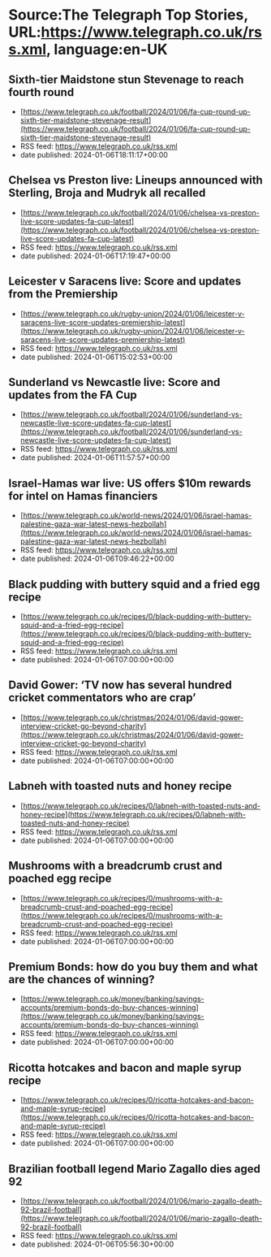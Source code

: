 # Source:The Telegraph Top Stories, URL:https://www.telegraph.co.uk/rss.xml, language:en-UK

## Sixth-tier Maidstone stun Stevenage to reach fourth round
 - [https://www.telegraph.co.uk/football/2024/01/06/fa-cup-round-up-sixth-tier-maidstone-stevenage-result](https://www.telegraph.co.uk/football/2024/01/06/fa-cup-round-up-sixth-tier-maidstone-stevenage-result)
 - RSS feed: https://www.telegraph.co.uk/rss.xml
 - date published: 2024-01-06T18:11:17+00:00



## Chelsea vs Preston live: Lineups announced with Sterling, Broja and Mudryk all recalled
 - [https://www.telegraph.co.uk/football/2024/01/06/chelsea-vs-preston-live-score-updates-fa-cup-latest](https://www.telegraph.co.uk/football/2024/01/06/chelsea-vs-preston-live-score-updates-fa-cup-latest)
 - RSS feed: https://www.telegraph.co.uk/rss.xml
 - date published: 2024-01-06T17:19:47+00:00



## Leicester v Saracens live: Score and updates from the Premiership
 - [https://www.telegraph.co.uk/rugby-union/2024/01/06/leicester-v-saracens-live-score-updates-premiership-latest](https://www.telegraph.co.uk/rugby-union/2024/01/06/leicester-v-saracens-live-score-updates-premiership-latest)
 - RSS feed: https://www.telegraph.co.uk/rss.xml
 - date published: 2024-01-06T15:02:53+00:00



## Sunderland vs Newcastle live: Score and updates from the FA Cup
 - [https://www.telegraph.co.uk/football/2024/01/06/sunderland-vs-newcastle-live-score-updates-fa-cup-latest](https://www.telegraph.co.uk/football/2024/01/06/sunderland-vs-newcastle-live-score-updates-fa-cup-latest)
 - RSS feed: https://www.telegraph.co.uk/rss.xml
 - date published: 2024-01-06T11:57:57+00:00



## Israel-Hamas war live: US offers $10m rewards for intel on Hamas financiers
 - [https://www.telegraph.co.uk/world-news/2024/01/06/israel-hamas-palestine-gaza-war-latest-news-hezbollah](https://www.telegraph.co.uk/world-news/2024/01/06/israel-hamas-palestine-gaza-war-latest-news-hezbollah)
 - RSS feed: https://www.telegraph.co.uk/rss.xml
 - date published: 2024-01-06T09:46:22+00:00



## Black pudding with buttery squid and a fried egg recipe
 - [https://www.telegraph.co.uk/recipes/0/black-pudding-with-buttery-squid-and-a-fried-egg-recipe](https://www.telegraph.co.uk/recipes/0/black-pudding-with-buttery-squid-and-a-fried-egg-recipe)
 - RSS feed: https://www.telegraph.co.uk/rss.xml
 - date published: 2024-01-06T07:00:00+00:00



## David Gower: ‘TV now has several hundred cricket commentators who are crap’
 - [https://www.telegraph.co.uk/christmas/2024/01/06/david-gower-interview-cricket-go-beyond-charity](https://www.telegraph.co.uk/christmas/2024/01/06/david-gower-interview-cricket-go-beyond-charity)
 - RSS feed: https://www.telegraph.co.uk/rss.xml
 - date published: 2024-01-06T07:00:00+00:00



## Labneh with toasted nuts and honey recipe
 - [https://www.telegraph.co.uk/recipes/0/labneh-with-toasted-nuts-and-honey-recipe](https://www.telegraph.co.uk/recipes/0/labneh-with-toasted-nuts-and-honey-recipe)
 - RSS feed: https://www.telegraph.co.uk/rss.xml
 - date published: 2024-01-06T07:00:00+00:00



## Mushrooms with a breadcrumb crust and poached egg recipe
 - [https://www.telegraph.co.uk/recipes/0/mushrooms-with-a-breadcrumb-crust-and-poached-egg-recipe](https://www.telegraph.co.uk/recipes/0/mushrooms-with-a-breadcrumb-crust-and-poached-egg-recipe)
 - RSS feed: https://www.telegraph.co.uk/rss.xml
 - date published: 2024-01-06T07:00:00+00:00



## Premium Bonds: how do you buy them and what are the chances of winning?
 - [https://www.telegraph.co.uk/money/banking/savings-accounts/premium-bonds-do-buy-chances-winning](https://www.telegraph.co.uk/money/banking/savings-accounts/premium-bonds-do-buy-chances-winning)
 - RSS feed: https://www.telegraph.co.uk/rss.xml
 - date published: 2024-01-06T07:00:00+00:00



## Ricotta hotcakes and bacon and maple syrup recipe
 - [https://www.telegraph.co.uk/recipes/0/ricotta-hotcakes-and-bacon-and-maple-syrup-recipe](https://www.telegraph.co.uk/recipes/0/ricotta-hotcakes-and-bacon-and-maple-syrup-recipe)
 - RSS feed: https://www.telegraph.co.uk/rss.xml
 - date published: 2024-01-06T07:00:00+00:00



## Brazilian football legend Mario Zagallo dies aged 92
 - [https://www.telegraph.co.uk/football/2024/01/06/mario-zagallo-death-92-brazil-football](https://www.telegraph.co.uk/football/2024/01/06/mario-zagallo-death-92-brazil-football)
 - RSS feed: https://www.telegraph.co.uk/rss.xml
 - date published: 2024-01-06T05:56:30+00:00



